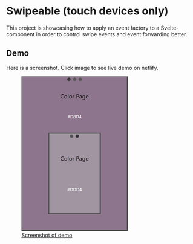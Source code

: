 # Swipeable (touch devices only)
This project is showcasing how to apply an event factory to a Svelte-component in order to control swipe events and event forwarding better.

## Demo
Here is a screenshot. Click image to see live demo on netlify.

<p align="center">
<a href="https://swipeable.netlify.app/">
    <figure>
        <img src="./screenshots/screenshot1small.png" alt="Screenshot from Swipeable Mobile app">
        <figcaption>Screenshot of demo</figcaption>
    </figure>
</a>
</p>


  
